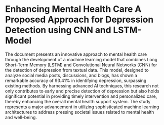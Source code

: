 # Enhancing Mental Health Care A Proposed Approach for Depression Detection using CNN and LSTM-Model

The document presents an innovative approach to mental health care through the development of a machine learning model that combines Long Short-Term Memory (LSTM) and Convolutional Neural Networks (CNN) for the detection of depression from textual data. This model, designed to analyze social media posts, discussions, and blogs, has shown a remarkable accuracy of 93.41% in identifying depression, surpassing existing methods. By harnessing advanced AI techniques, this research not only contributes to early and precise detection of depression but also holds significant potential in providing timely intervention and personalized care, thereby enhancing the overall mental health support system. The study represents a major advancement in utilizing sophisticated machine learning architectures to address pressing societal issues related to mental health and well-being.

